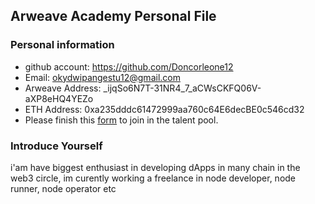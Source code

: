 ## Arweave Academy Personal File

### Personal information

- github account: https://github.com/Doncorleone12
- Email: okydwipangestu12@gmail.com
- Arweave Address: _ijqSo6N7T-31NR4_7_aCWsCKFQ06V-aXP8eHQ4YEZo
- ETH Address: 0xa235dddc61472999aa760c64E6decBE0c546cd32
- Please finish this [form](https://docs.google.com/forms/d/e/1FAIpQLSfWA5fIIcBgmRppm3jNz5vmf9Mai_QMVil-2pO4r7YKn_Zhtw/viewform?usp=sf_link) to join in the talent pool.

### Introduce Yourself
 i'am have biggest enthusiast in developing dApps in many chain in the web3 circle, im curently working a freelance in node developer, node runner, node operator etc